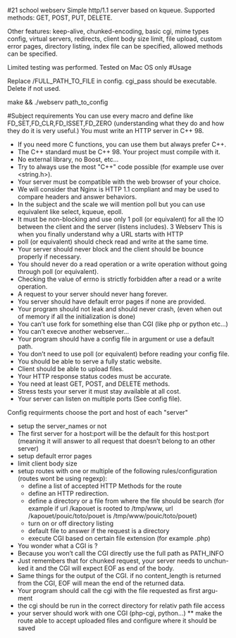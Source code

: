 #21 school webserv
Simple http/1.1 server based on kqueue. Supported methods: GET, POST, PUT, DELETE.

Other features: keep-alive, chunked-encoding, basic cgi, mime types config, virtual servers, redirects, client body size limit, file upload, custom error pages, directory listing, index file can be specified, allowed methods can be specified. 

Limited testing was performed. Tested on Mac OS only
#Usage

Replace /FULL_PATH_TO_FILE in config.
cgi_pass should be executable. Delete if not used.

make && ./webserv path_to_config


#Subject requirements
You can use every macro and define like FD_SET,FD_CLR,FD_ISSET,FD_ZERO (understanding what they do and how they do it is very useful.)
        You must write an HTTP server in C++ 98.
* If you need more C functions, you can use them but always prefer C++.
* The C++ standard must be C++ 98. Your project must compile with it.
* No external library, no Boost, etc...
* Try to always use the most "C++" code possible (for example use <cstring> over <string.h>).
* Your server must be compatible with the web browser of your choice.
* We will consider that Nginx is HTTP 1.1 compliant and may be used to compare
headers and answer behaviors.
* In the subject and the scale we will mention poll but you can use equivalent like select, kqueue, epoll.
* It must be non-blocking and use only 1 poll (or equivalent) for all the IO between the client and the server (listens includes).
3
Webserv This is when you finally understand why a URL starts with HTTP
* poll (or equivalent) should check read and write at the same time.
* Your server should never block and the client should be bounce properly if necessary.
* You should never do a read operation or a write operation without going through poll (or equivalent).
* Checking the value of errno is strictly forbidden after a read or a write operation.
* A request to your server should never hang forever.
* You server should have default error pages if none are provided.
* Your program should not leak and should never crash, (even when out of memory if all the initialization is done)
* You can’t use fork for something else than CGI (like php or python etc...)
* You can’t execve another webserver...
* Your program should have a config file in argument or use a default path.
* You don’t need to use poll (or equivalent) before reading your config file.
* You should be able to serve a fully static website.
* Client should be able to upload files.
* Your HTTP response status codes must be accurate.
* You need at least GET, POST, and DELETE methods.
* Stress tests your server it must stay available at all cost.
* Your server can listen on multiple ports (See config file).

Config requirments
choose the port and host of each "server"
* setup the server_names or not
* The first server for a host:port will be the default for this host:port (meaning it will answer to all request that doesn’t belong to an other server)
* setup default error pages
* limit client body size
* setup routes with one or multiple of the following rules/configuration (routes wont be using regexp):
  * define a list of accepted HTTP Methods for the route
  * define an HTTP redirection.
  * define a directory or a file from where the file should be search (for example if url /kapouet is rooted to /tmp/www, url /kapouet/pouic/toto/pouet is /tmp/www/pouic/toto/pouet)
  * turn on or off directory listing
  * default file to answer if the request is a directory
  * execute CGI based on certain file extension (for example .php)
* You wonder what a CGI is ?
* Because you won’t call the CGI directly use the full path as PATH_INFO
* Just remembers that for chunked request, your server needs to unchun- ked it and the CGI will expect EOF as end of the body.
* Same things for the output of the CGI. if no content_length is returned from the CGI, EOF will mean the end of the returned data.
* Your program should call the cgi with the file requested as first argu- ment
* the cgi should be run in the correct directory for relativ path file access
* your server should work with one CGI (php-cgi, python...)
** make the route able to accept uploaded files and configure where it should be saved